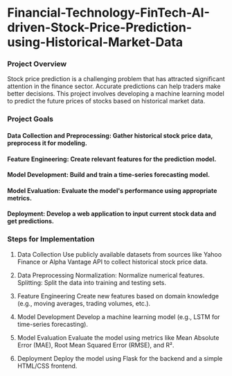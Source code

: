 # Financial-Technology-FinTech-AI-driven-Stock-Price-Prediction-using-Historical-Market-Data

### Project Overview
Stock price prediction is a challenging problem that has attracted significant attention in the finance sector. Accurate predictions can help traders make better decisions. This project involves developing a machine learning model to predict the future prices of stocks based on historical market data.

### Project Goals
#### Data Collection and Preprocessing: Gather historical stock price data, preprocess it for modeling.
#### Feature Engineering: Create relevant features for the prediction model.
#### Model Development: Build and train a time-series forecasting model.
#### Model Evaluation: Evaluate the model's performance using appropriate metrics.
#### Deployment: Develop a web application to input current stock data and get predictions.

### Steps for Implementation
1. Data Collection
Use publicly available datasets from sources like Yahoo Finance or Alpha Vantage API to collect historical stock price data.

2. Data Preprocessing
Normalization: Normalize numerical features.
Splitting: Split the data into training and testing sets.
3. Feature Engineering
Create new features based on domain knowledge (e.g., moving averages, trading volumes, etc.).

4. Model Development
Develop a machine learning model (e.g., LSTM for time-series forecasting).

5. Model Evaluation
Evaluate the model using metrics like Mean Absolute Error (MAE), Root Mean Squared Error (RMSE), and R².

6. Deployment
Deploy the model using Flask for the backend and a simple HTML/CSS frontend.
